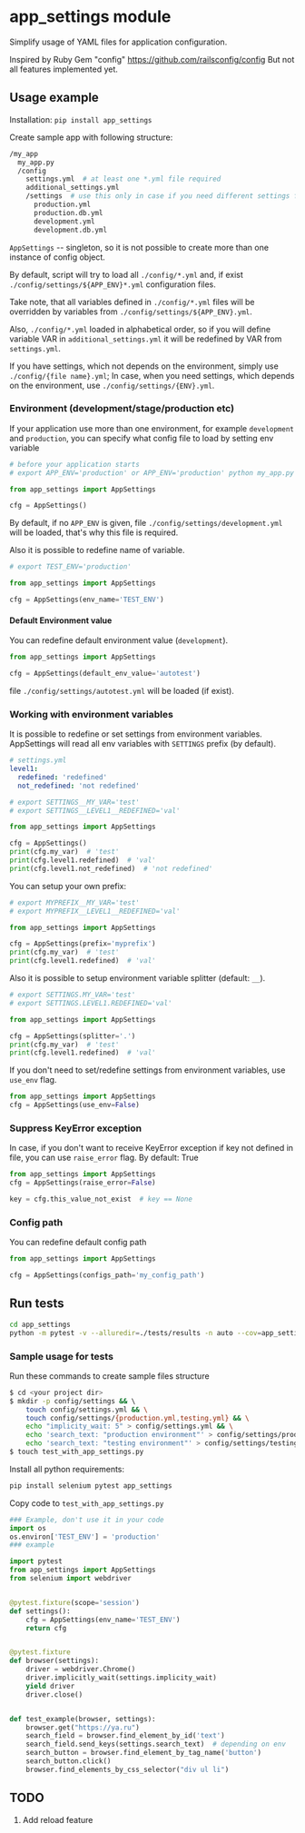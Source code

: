# app_settings module
Simplify usage of YAML files for application configuration.

Inspired by Ruby Gem "config" https://github.com/railsconfig/config But not all features implemented yet.

## Usage example
Installation: `pip install app_settings`

Create sample app with following structure:
```bash
/my_app
  my_app.py
  /config
    settings.yml  # at least one *.yml file required
    additional_settings.yml
    /settings  # use this only in case if you need different settings for your environments
      production.yml
      production.db.yml
      development.yml
      development.db.yml   
```
`AppSettings` -- singleton, so it is not possible to create more than one instance of config object.

By default, script will try to load all `./config/*.yml` and, if exist `./config/settings/${APP_ENV}*.yml` configuration files.

Take note, that all variables defined in `./config/*.yml` files will be overridden by variables from `./config/settings/${APP_ENV}.yml`.

Also, `./config/*.yml` loaded in alphabetical order, so if you will define variable VAR in `additional_settings.yml` it will be redefined by VAR from `settings.yml`.

If you have settings, which not depends on the environment, simply use `./config/{file name}.yml`; In case, when you need settings, which depends on the environment, use `./config/settings/{ENV}.yml`.

### Environment (development/stage/production etc)
If your application use more than one environment, for example `development` and `production`, you can specify what config file to load by setting env variable
```python
# before your application starts
# export APP_ENV='production' or APP_ENV='production' python my_app.py 

from app_settings import AppSettings

cfg = AppSettings()
```
By default, if no `APP_ENV` is given, file `./config/settings/development.yml` will be loaded, that's why this file is required.

Also it is possible to redefine name of variable.
```python
# export TEST_ENV='production'

from app_settings import AppSettings

cfg = AppSettings(env_name='TEST_ENV')
```

#### Default Environment value
You can redefine default environment value (`development`).
```python
from app_settings import AppSettings

cfg = AppSettings(default_env_value='autotest')
```
file `./config/settings/autotest.yml` will be loaded (if exist).

### Working with environment variables
It is possible to redefine or set settings from environment variables. AppSettings will read all env variables with `SETTINGS` prefix (by default).
```yaml
# settings.yml
level1:
  redefined: 'redefined'
  not_redefined: 'not redefined'
```

```python
# export SETTINGS__MY_VAR='test'
# export SETTINGS__LEVEL1__REDEFINED='val'

from app_settings import AppSettings

cfg = AppSettings()
print(cfg.my_var)  # 'test'
print(cfg.level1.redefined)  # 'val'
print(cfg.level1.not_redefined)  # 'not redefined'
```
You can setup your own prefix:
```python
# export MYPREFIX__MY_VAR='test'
# export MYPREFIX__LEVEL1__REDEFINED='val'

from app_settings import AppSettings

cfg = AppSettings(prefix='myprefix')
print(cfg.my_var)  # 'test'
print(cfg.level1.redefined)  # 'val'
```
Also it is possible to setup environment variable splitter (default: `__`). 
```python
# export SETTINGS.MY_VAR='test'
# export SETTINGS.LEVEL1.REDEFINED='val'

from app_settings import AppSettings

cfg = AppSettings(splitter='.')
print(cfg.my_var)  # 'test'
print(cfg.level1.redefined)  # 'val'
```

If you don't need to set/redefine settings from environment variables, use `use_env` flag.

```python
from app_settings import AppSettings
cfg = AppSettings(use_env=False)
```

### Suppress KeyError exception
In case, if you don't want to receive KeyError exception if key not defined in file, you can use `raise_error` flag. By default: True
```python
from app_settings import AppSettings
cfg = AppSettings(raise_error=False)

key = cfg.this_value_not_exist  # key == None
```

### Config path
You can redefine default config path
```python
from app_settings import AppSettings

cfg = AppSettings(configs_path='my_config_path')
```

## Run tests
```bash
cd app_settings
python -m pytest -v --alluredir=./tests/results -n auto --cov=app_settings --cov-config .coveragerc ./tests
```

### Sample usage for tests
Run these commands to create sample files structure
```bash
$ cd <your project dir> 
$ mkdir -p config/settings && \ 
    touch config/settings.yml && \
    touch config/settings/{production.yml,testing.yml} && \
    echo "implicity_wait: 5" > config/settings.yml && \
    echo 'search_text: "production environment"' > config/settings/production.yml && \
    echo 'search_text: "testing environment"' > config/settings/testing.yml
$ touch test_with_app_settings.py
```
Install all python requirements:
```bash
pip install selenium pytest app_settings
```

Copy code to `test_with_app_settings.py`
```python
### Example, don't use it in your code
import os
os.environ['TEST_ENV'] = 'production'
### example

import pytest
from app_settings import AppSettings
from selenium import webdriver


@pytest.fixture(scope='session')
def settings():
    cfg = AppSettings(env_name='TEST_ENV')
    return cfg


@pytest.fixture
def browser(settings):
    driver = webdriver.Chrome()
    driver.implicitly_wait(settings.implicity_wait)
    yield driver
    driver.close()


def test_example(browser, settings):
    browser.get("https://ya.ru")
    search_field = browser.find_element_by_id('text')
    search_field.send_keys(settings.search_text)  # depending on env
    search_button = browser.find_element_by_tag_name('button')
    search_button.click()
    browser.find_elements_by_css_selector("div ul li")
```

## TODO
1. Add reload feature
